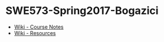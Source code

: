 # SWE573-Spring2017-Bogazici

- [Wiki - Course Notes](https://github.com/gokceyucel/SWE573-Spring2017-Bogazici/wiki/Course-Notes)
- [Wiki - Resources](https://github.com/gokceyucel/SWE573-Spring2017-Bogazici/wiki/Resources)
